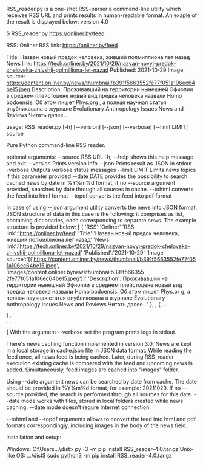﻿RSS_reader.py is a one-shot RSS-parser a command-line utility which receives RSS URL and prints results in human-readable format.
An exaple of the result is displayed below:
version 4.0

$ RSS_reader.py https://onliner.by/feed

RSS:            Onliner
RSS link:       https://onliner.by/feed

Title:          Назван новый предок человека, живший полмиллиона лет назад
News link:      https://tech.onliner.by/2021/10/29/nazvan-novyj-predok-cheloveka-zhivshij-polmilliona-let-nazad
Published:      2021-10-29
Image source:   https://content.onliner.by/news/thumbnail/b391f5663552fe77f051a106ec64be15.jpeg
Description:    Проживавший на территории нынешней Эфиопии в среднем плейстоцене новый вид предка человека назвали Homo bodoensis. Об этом пишет Phys.org
, а полная научная статья опубликована в журнале Evolutionary Anthropology Issues News and Reviews.Читать далее…


usage: RSS_reader.py [-h] [--version] [--json] [--verbose] [--limit LIMIT]
                     source

Pure Python command-line RSS reader.


optional arguments:
  --source         RSS URL
  -h, --help     shows this help message and exit
  --version      Prints version info
  --json         Prints result as JSON in stdout
  --verbose      Outputs verbose status messages
  --limit LIMIT  Limits news topics if this parameter provided
  --date DATE 	 provides the possibility to search cached news by date in %Y%m%d format,
		 if no --source argument provided, searches by date through all sources in cache.
  --tohtml	 converts the feed into html format
  --topdf	 converts the feed into pdf format
  
In case of using --json argument utility converts the news into JSON format. 
JSON structure of data in this case is the following:
it comprises as list, containing dictionaries, each corresponding to separate news.
The example structure is provided below:
[
  {
  'RSS':'Onliner'
  'RSS link':'https://onliner.by/feed'
  'Title':'Назван новый предок человека, живший полмиллиона лет назад'
  'News link':'https://tech.onliner.by/2021/10/29/nazvan-novyj-predok-cheloveka-zhivshij-polmilliona-let-nazad'
  'Published':'2021-10-29'
  'Image source':'[('https://content.onliner.by/news/thumbnail/b391f5663552fe77f051a106ec64be15.jpeg', 'images/content.onliner.bynewsthumbnailb391f566355
2fe77f051a106ec64be15.jpeg')]'
  'Description':'Проживавший на территории нынешней Эфиопии в среднем плейстоцене новый вид предка человека назвали Homo bodoensis. Об этом пишет Phys.or
g, а полная научная статья опубликована в журнале Evolutionary Anthropology Issues News and Reviews.Читать далее…'
 },
,
	{
		...
		
	},
	..
]
With the argument --verbose set the program prints logs in stdout.

There's news caching function implemented in version 3.0. News are kept in a local storage in cache.json file in JSON data format.
While reading the feed once, all news feed is being cached. 
Later, during RSS_reader execution existing cache is compared with the feed and upcoming news is added. 
Simultaneously, feed images are cached into "images" folder.

Using --date argument news can be searched by date from cache. The date should be provided in %Y%m%d format, for example: 20211029.
If no --source provided, the search is performed through all sources for this date. 
--date mode works with files, stored in local folders created while news caching.
--date mode doesn't requre Internet connection.

--tohtml and --topdf arguments allows to convert the feed into html and pdf formats correspondingly, including images in the body of the news field.


Installation and setup:

Windows:
C:\Users\...\dist> py -3 -m pip install RSS_reader-4.0.tar.gz
Unix-like OS:
.../dist$ sudo python3 -m pip install RSS_reader-4.0.tar.gz
